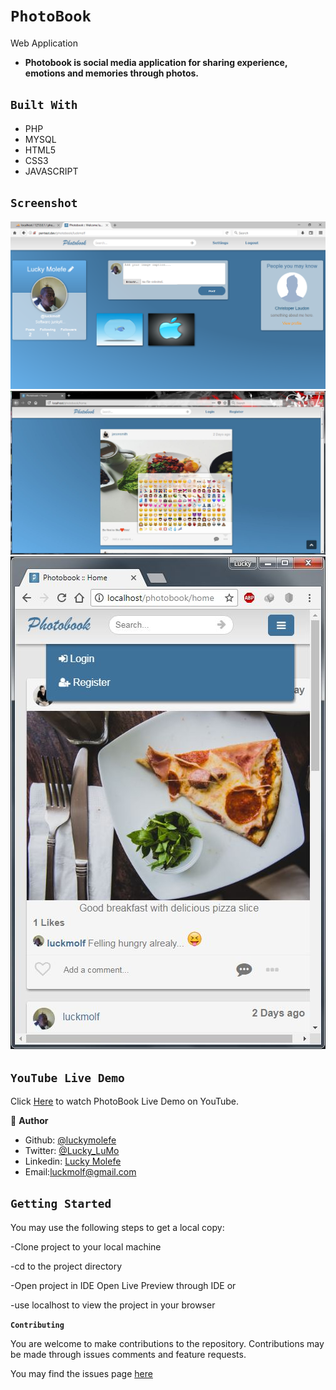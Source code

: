 # `PhotoBook`
Web Application

- __Photobook is social media application for sharing experience, emotions and memories through photos.__

## `Built With`

- PHP
- MYSQL
- HTML5
- CSS3
- JAVASCRIPT


## `Screenshot`
![](photobook_userProfile.PNG)
![](photobook_update14_1.JPG)
![](photobook_update7.JPG)

<!--
## `Live Demo`
 Click [here](https://mystifying-tereshkova-9e3c32.netlify.app) for Live Demo
-->

 ## `YouTube Live Demo`
 Click [Here](https://www.youtube.com/watch?v=3YRwKh1ZR8M) to watch PhotoBook Live Demo on YouTube.
 
 👤 **Author**

- Github: [@luckymolefe](https://github.com/luckymolefe)
- Twitter: [@Lucky_LuMo](https://twitter.com/Lucky_LuMo)
- Linkedin: [Lucky Molefe](https://www.linkedin.com/in/luck-molefe-02767092/)
- Email:luckmolf@gmail.com

## `Getting Started`

You may use the following steps to get a local copy:

-Clone project to your local machine 

-cd to the project directory 

-Open project in IDE Open Live Preview through IDE or

-use localhost to view the project in your browser

**`Contributing`**

You are welcome to make contributions to the repository. Contributions may be made through issues comments and feature requests.

You may find the issues page [here](https://github.com/luckymolefe/PhotoBook/issues)
